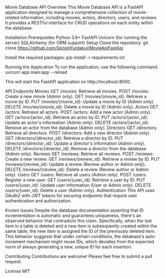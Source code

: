 Movie Database API
Overview
This Movie Database API is a FastAPI application designed to manage a comprehensive collection of movie-related information, including movies, actors, directors, users, and reviews. It provides a RESTful interface for CRUD operations on each entity within the database.

Installation
Prerequisites
Python 3.8+
FastAPI
Uvicorn (for running the server)
SQLAlchemy (for ORM support)
Setup
Clone the repository:
git clone https://github.com/SezginYurdakul/MovieApiFastApi

Install the required packages:
pip install -r requirements.txt

Running the Application To run the application, use the following command:
uvicorn app.main:app --reload

This will start the FastAPI application on http://localhost:8000.

API Endpoints
Movies
GET /movies: Retrieve all movies.
POST /movies: Create a new movie (Admin only).
GET /movies/{movie_id}: Retrieve a movie by ID.
PUT /movies/{movie_id}: Update a movie by ID (Admin only).
DELETE /movies/{movie_id}: Delete a movie by ID (Admin only).
Actors
GET /actors: Retrieve all actors.
POST /actors: Add a new actor (Admin only).
GET /actors/{actor_id}: Retrieve an actor by ID.
PUT /actors/{actor_id}: Update an actor's information (Admin only).
DELETE /actors/{actor_id}: Remove an actor from the database (Admin only).
Directors
GET /directors: Retrieve all directors.
POST /directors: Add a new director (Admin only).
GET /directors/{director_id}: Retrieve a director by ID.
PUT /directors/{director_id}: Update a director's information (Admin only).
DELETE /directors/{director_id}: Remove a director from the database (Admin only).
Reviews
GET /reviews: Retrieve all reviews.
POST /reviews: Create a new review.
GET /reviews/{review_id}: Retrieve a review by ID.
PUT /reviews/{review_id}: Update a review (Review author or Admin only).
DELETE /reviews/{review_id}: Delete a review (Review author or Admin only).
Users
GET /users: Retrieve all users (Admin only).
POST /users: Register a new user.
GET /users/{user_id}: Retrieve a user by ID.
PUT /users/{user_id}: Update user information (User or Admin only).
DELETE /users/{user_id}: Delete a user (Admin only).
Authentication
This API uses OAuth2 with JWT tokens for securing endpoints that require user authentication and authorization.

Known Issues
Despite the database documentation asserting that ID incrementation is automatic and guarantees uniqueness, there's an observed behavior that contradicts this claim. Specifically, when the last item in a table is deleted and a new item is subsequently created within the same table, the new item is assigned the ID of the previously deleted item. This behavior suggests that under certain conditions, the database's auto-increment mechanism might reuse IDs, which deviates from the expected norm of always generating a new, unique ID for each insertion.

Contributing
Contributions are welcome! Please feel free to submit a pull request.

License
MIT